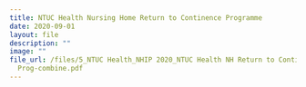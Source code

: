 ```yaml
---
title: NTUC Health Nursing Home Return to Continence Programme
date: 2020-09-01
layout: file
description: ""
image: ""
file_url: /files/5_NTUC Health_NHIP 2020_NTUC Health NH Return to Continence
  Prog-combine.pdf
---
```

